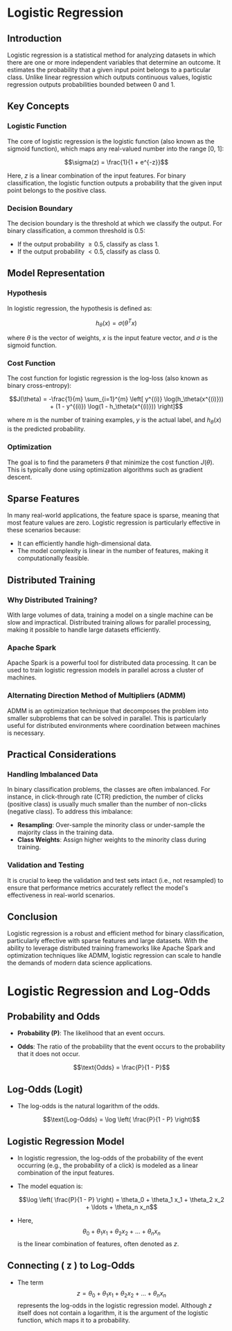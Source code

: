 # Logistic Regression

## Introduction

Logistic regression is a statistical method for analyzing datasets in which there are one or more independent variables that determine an outcome. It estimates the probability that a given input point belongs to a particular class. Unlike linear regression which outputs continuous values, logistic regression outputs probabilities bounded between 0 and 1.

## Key Concepts

### Logistic Function
The core of logistic regression is the logistic function (also known as the sigmoid function), which maps any real-valued number into the range [0, 1]:

$$\sigma(z) = \frac{1}{1 + e^{-z}}$$

Here, $z$ is a linear combination of the input features. For binary classification, the logistic function outputs a probability that the given input point belongs to the positive class.

### Decision Boundary
The decision boundary is the threshold at which we classify the output. For binary classification, a common threshold is 0.5:
- If the output probability $\geq 0.5$, classify as class 1.
- If the output probability $< 0.5$, classify as class 0.

## Model Representation

### Hypothesis
In logistic regression, the hypothesis is defined as:

$$h_\theta(x) = \sigma(\theta^T x)$$

where $\theta$ is the vector of weights, $x$ is the input feature vector, and $\sigma$ is the sigmoid function.

### Cost Function
The cost function for logistic regression is the log-loss (also known as binary cross-entropy):

$$J(\theta) = -\frac{1}{m} \sum_{i=1}^{m} \left[ y^{(i)} \log(h_\theta(x^{(i)})) + (1 - y^{(i)}) \log(1 - h_\theta(x^{(i)})) \right]$$

where $m$ is the number of training examples, $y$ is the actual label, and $h_\theta(x)$ is the predicted probability.

### Optimization
The goal is to find the parameters $\theta$ that minimize the cost function $J(\theta)$. This is typically done using optimization algorithms such as gradient descent.

## Sparse Features

In many real-world applications, the feature space is sparse, meaning that most feature values are zero. Logistic regression is particularly effective in these scenarios because:
- It can efficiently handle high-dimensional data.
- The model complexity is linear in the number of features, making it computationally feasible.

## Distributed Training

### Why Distributed Training?
With large volumes of data, training a model on a single machine can be slow and impractical. Distributed training allows for parallel processing, making it possible to handle large datasets efficiently.

### Apache Spark
Apache Spark is a powerful tool for distributed data processing. It can be used to train logistic regression models in parallel across a cluster of machines.

### Alternating Direction Method of Multipliers (ADMM)
ADMM is an optimization technique that decomposes the problem into smaller subproblems that can be solved in parallel. This is particularly useful for distributed environments where coordination between machines is necessary.

## Practical Considerations

### Handling Imbalanced Data
In binary classification problems, the classes are often imbalanced. For instance, in click-through rate (CTR) prediction, the number of clicks (positive class) is usually much smaller than the number of non-clicks (negative class). To address this imbalance:
- **Resampling**: Over-sample the minority class or under-sample the majority class in the training data.
- **Class Weights**: Assign higher weights to the minority class during training.

### Validation and Testing
It is crucial to keep the validation and test sets intact (i.e., not resampled) to ensure that performance metrics accurately reflect the model's effectiveness in real-world scenarios.

## Conclusion

Logistic regression is a robust and efficient method for binary classification, particularly effective with sparse features and large datasets. With the ability to leverage distributed training frameworks like Apache Spark and optimization techniques like ADMM, logistic regression can scale to handle the demands of modern data science applications.


# Logistic Regression and Log-Odds

## Probability and Odds

- **Probability (P)**: The likelihood that an event occurs.
- **Odds**: The ratio of the probability that the event occurs to the probability that it does not occur.

  $$\text{Odds} = \frac{P}{1 - P}$$
  

## Log-Odds (Logit)

- The log-odds is the natural logarithm of the odds.
  
  $$\text{Log-Odds} = \log \left( \frac{P}{1 - P} \right)$$

## Logistic Regression Model

- In logistic regression, the log-odds of the probability of the event occurring (e.g., the probability of a click) is modeled as a linear combination of the input features.
- The model equation is:
  
  $$\log \left( \frac{P}{1 - P} \right) = \theta_0 + \theta_1 x_1 + \theta_2 x_2 + \ldots + \theta_n x_n$$
  
- Here, $$\theta_0 + \theta_1 x_1 + \theta_2 x_2 + \ldots + \theta_n x_n$$ is the linear combination of features, often denoted as $z$.

## Connecting \( z \) to Log-Odds

- The term $$z = \theta_0 + \theta_1 x_1 + \theta_2 x_2 + \ldots + \theta_n x_n$$ represents the log-odds in the logistic regression model. Although $z$ itself does not contain a logarithm, it is the argument of the logistic function, which maps it to a probability.

